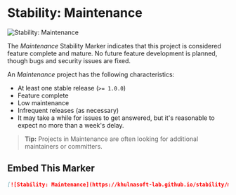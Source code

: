 # Stability: Maintenance

![Stability: Maintenance](https://khulnasoft-lab.github.io/stability/maintenance.svg)

The *Maintenance* Stability Marker indicates that this project is
considered feature complete and mature. No future feature development is
planned, though bugs and security issues are fixed.

An *Maintenance* project has the following characteristics:

- At least one stable release (`>= 1.0.0`)
- Feature complete
- Low maintenance
- Infrequent releases (as necessary)
- It may take a while for issues to get answered, but it's reasonable to
  expect no more than a week's delay.

> **Tip:** Projects in Maintenance are often looking for additional
> maintainers or committers.

## Embed This Marker

```markdown
[![Stability: Maintenance](https://khulnasoft-lab.github.io/stability/maintenance.svg)](https://khulnasoft-lab.github.io/stability/maintenance.html)
```
